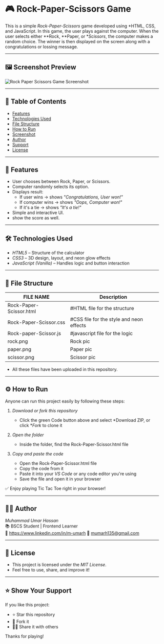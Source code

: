 # 🎮 Rock-Paper-Scissors Game 

This is a simple *Rock-Paper-Scissors* game developed using *HTML, CSS, and JavaScript. In this game, the user plays against the computer. When the user selects either **Rock, **Paper, or **Scissors*, the computer makes a random choice. The winner is then displayed on the screen along with a congratulations or lossing message.

---

## 🖼 Screenshot Preview

![Rock Paper Scissors Game Screenshot](screenshot.png.png)

---

## 📌 Table of Contents

- [Features](#-features)
- [Technologies Used](#-technologies-used)
- [File Structure](#-file-structure)
- [How to Run](#-how-to-run)
- [Screenshot](#-screenshot)
- [Author](#-author)
- [Support](#-Support)
- [License](#-license)

---


## 🧠 Features

- User chooses between Rock, Paper, or Scissors.
- Computer randomly selects its option.
- Displays result:
  - If user wins → shows *"Congratulations, User won!"*
  - If computer wins → shows *"Oops, Computer won!"*
  - If it's a tie → shows *"It's a tie!"*
- Simple and interactive UI.
- show the score as well. 

---

## 🛠 Technologies Used

- *HTML5* – Structure of the calculator  
- *CSS3* – 3D design, layout, and neon glow effects  
- *JavaScript (Vanilla)* – Handles logic and button interaction  

---

## 📁 File Structure

|  FILE NAME                | Description                              |
|-------------------------- |------------------------------------------|
| Rock-Paper-Scissor.html   | #HTML file for the structure             |
| Rock-Paper-Scissor.css    | #CSS file for the style and neon effects |
| Rock-paper-Scissor.js     | #javascript file for the logic           | 
| rock.png                  | Rock pic                                 | 
| paper.png                 | Paper pic                                | 
| scissor.png               | Scissor pic                              | 

- All these files have been uploaded in this repository.

---

## ⚙ How to Run 

Anyone can run this project easily by following these steps:

1. *Download or fork this repository*
   - Click the green Code button above and select *Download ZIP, or click **Fork* to clone it

2. *Open the folder*
   - Inside the folder, find the Rock-Paper-Scissor.html file

3. *Copy and paste the code*
   - Open the Rock-Paper-Scissor.html file
   - Copy the code from it
   - Paste it into your *VS Code* or any code editor you're using
   - Save the file and open it in your browser

✅ Enjoy playing Tic Tac Toe right in your browser!

---

## 🙋‍♂ Author

*Muhammad Umar Hassan*  
📚 BSCS Student | Frontend Learner  
🔗 https://www.linkedin.com/in/m-umarh
📧 mumarh135@gmail.com

---

## 📄 License

- This project is licensed under the *MIT License*.
- Feel free to use, share, and improve it!

---

## ⭐ Show Your Support

If you like this project:

- ⭐ Star this repository  
- 🍴 Fork it  
- 🧑‍💻 Share it with others

Thanks for playing!
